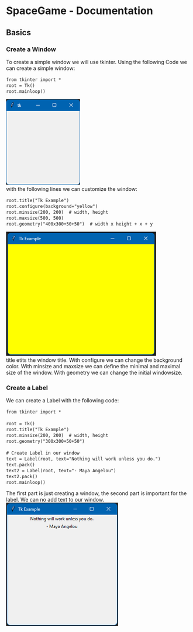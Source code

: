 # SpaceGame - Documentation
## Basics
### Create a Window
To create a simple window we will use tkinter. Using the following Code we can create a simple window:
```
from tkinter import *
root = Tk()
root.mainloop()
```
![simple window](/assets/simple_window.png)  
with the following lines we can customize the window:
```
root.title("Tk Example")
root.configure(background="yellow")
root.minsize(200, 200)  # width, height
root.maxsize(500, 500)
root.geometry("400x300+50+50")  # width x height + x + y
```
![custom_simple_window](/assets/custom_simple_window.png)    
title etits the window title. With configure we can change the background color. With minsize and maxsize we can define the minimal and maximal size of the window. With geometry we can change the initial windowsize.

### Create a Label
We can create a Label with the following code:
```
from tkinter import *

root = Tk()
root.title("Tk Example")
root.minsize(200, 200)  # width, height
root.geometry("300x300+50+50")

# Create Label in our window
text = Label(root, text="Nothing will work unless you do.")
text.pack()
text2 = Label(root, text="- Maya Angelou")
text2.pack()
root.mainloop()
```
The first part is just creating a window, the second part is important for the label. We can no add text to our window.
![label_1](/assets/label_1.png)  